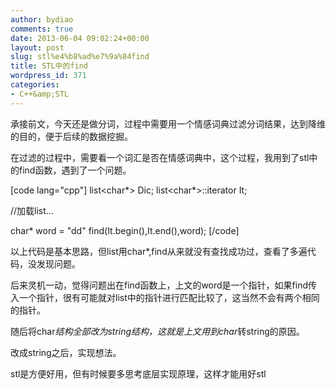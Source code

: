 ```yaml
---
author: bydiao
comments: true
date: 2013-06-04 09:02:24+00:00
layout: post
slug: stl%e4%b8%ad%e7%9a%84find
title: STL中的find
wordpress_id: 371
categories:
- C++&amp;STL
---
```


承接前文，今天还是做分词，过程中需要用一个情感词典过滤分词结果，达到降维的目的，便于后续的数据挖掘。

在过滤的过程中，需要看一个词汇是否在情感词典中，这个过程，我用到了stl中的find函数，遇到了一个问题。

[code lang="cpp"]
list<char*> Dic;
list<char*>::iterator It;

//加载list...

char* word = "dd"
find(It.begin(),It.end(),word);
[/code]

以上代码是基本思路，但list用char*,find从来就没有查找成功过，查看了多遍代码，没发现问题。

后来灵机一动，觉得问题出在find函数上，上文的word是一个指针，如果find传入一个指针，很有可能就对list中的指针进行匹配比较了，这当然不会有两个相同的指针。

随后将char*结构全部改为string结构，这就是上文用到char*转string的原因。

改成string之后，实现想法。

stl是方便好用，但有时候要多思考底层实现原理，这样才能用好stl
